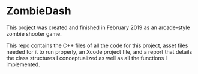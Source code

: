 # ZombieDash

This project was created and finished in February 2019 as an arcade-style zombie shooter game.

This repo contains the C++ files of all the code for this project, asset files needed for it to run properly, an Xcode project file, and a report that details the class structures I conceptualized as well as all the functions I implemented.
